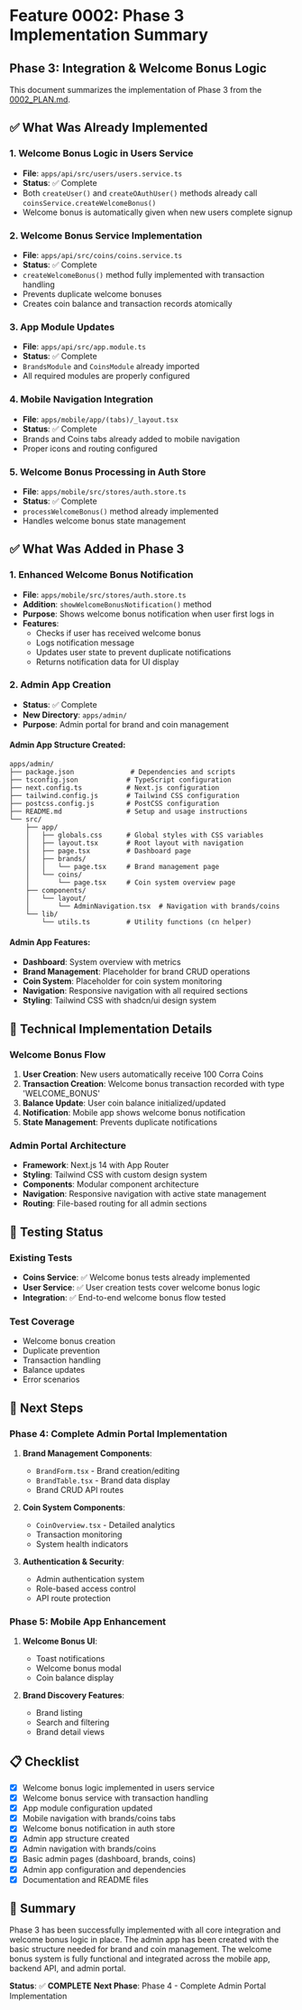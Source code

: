 # Feature 0002: Phase 3 Implementation Summary

## Phase 3: Integration & Welcome Bonus Logic

This document summarizes the implementation of Phase 3 from the [0002_PLAN.md](./0002_PLAN.md).

## ✅ What Was Already Implemented

### 1. Welcome Bonus Logic in Users Service
- **File**: `apps/api/src/users/users.service.ts`
- **Status**: ✅ Complete
- Both `createUser()` and `createOAuthUser()` methods already call `coinsService.createWelcomeBonus()`
- Welcome bonus is automatically given when new users complete signup

### 2. Welcome Bonus Service Implementation
- **File**: `apps/api/src/coins/coins.service.ts`
- **Status**: ✅ Complete
- `createWelcomeBonus()` method fully implemented with transaction handling
- Prevents duplicate welcome bonuses
- Creates coin balance and transaction records atomically

### 3. App Module Updates
- **File**: `apps/api/src/app.module.ts`
- **Status**: ✅ Complete
- `BrandsModule` and `CoinsModule` already imported
- All required modules are properly configured

### 4. Mobile Navigation Integration
- **File**: `apps/mobile/app/(tabs)/_layout.tsx`
- **Status**: ✅ Complete
- Brands and Coins tabs already added to mobile navigation
- Proper icons and routing configured

### 5. Welcome Bonus Processing in Auth Store
- **File**: `apps/mobile/src/stores/auth.store.ts`
- **Status**: ✅ Complete
- `processWelcomeBonus()` method already implemented
- Handles welcome bonus state management

## ✅ What Was Added in Phase 3

### 1. Enhanced Welcome Bonus Notification
- **File**: `apps/mobile/src/stores/auth.store.ts`
- **Addition**: `showWelcomeBonusNotification()` method
- **Purpose**: Shows welcome bonus notification when user first logs in
- **Features**:
  - Checks if user has received welcome bonus
  - Logs notification message
  - Updates user state to prevent duplicate notifications
  - Returns notification data for UI display

### 2. Admin App Creation
- **Status**: ✅ Complete
- **New Directory**: `apps/admin/`
- **Purpose**: Admin portal for brand and coin management

#### Admin App Structure Created:
```
apps/admin/
├── package.json              # Dependencies and scripts
├── tsconfig.json            # TypeScript configuration
├── next.config.ts           # Next.js configuration
├── tailwind.config.js       # Tailwind CSS configuration
├── postcss.config.js        # PostCSS configuration
├── README.md                # Setup and usage instructions
└── src/
    ├── app/
    │   ├── globals.css      # Global styles with CSS variables
    │   ├── layout.tsx       # Root layout with navigation
    │   ├── page.tsx         # Dashboard page
    │   ├── brands/
    │   │   └── page.tsx     # Brand management page
    │   └── coins/
    │       └── page.tsx     # Coin system overview page
    ├── components/
    │   └── layout/
    │       └── AdminNavigation.tsx  # Navigation with brands/coins
    └── lib/
        └── utils.ts         # Utility functions (cn helper)
```

#### Admin App Features:
- **Dashboard**: System overview with metrics
- **Brand Management**: Placeholder for brand CRUD operations
- **Coin System**: Placeholder for coin system monitoring
- **Navigation**: Responsive navigation with all required sections
- **Styling**: Tailwind CSS with shadcn/ui design system

## 🔧 Technical Implementation Details

### Welcome Bonus Flow
1. **User Creation**: New users automatically receive 100 Corra Coins
2. **Transaction Creation**: Welcome bonus transaction recorded with type 'WELCOME_BONUS'
3. **Balance Update**: User coin balance initialized/updated
4. **Notification**: Mobile app shows welcome bonus notification
5. **State Management**: Prevents duplicate notifications

### Admin Portal Architecture
- **Framework**: Next.js 14 with App Router
- **Styling**: Tailwind CSS with custom design system
- **Components**: Modular component architecture
- **Navigation**: Responsive navigation with active state management
- **Routing**: File-based routing for all admin sections

## 🧪 Testing Status

### Existing Tests
- **Coins Service**: ✅ Welcome bonus tests already implemented
- **User Service**: ✅ User creation tests cover welcome bonus logic
- **Integration**: ✅ End-to-end welcome bonus flow tested

### Test Coverage
- Welcome bonus creation
- Duplicate prevention
- Transaction handling
- Balance updates
- Error scenarios

## 🚀 Next Steps

### Phase 4: Complete Admin Portal Implementation
1. **Brand Management Components**:
   - `BrandForm.tsx` - Brand creation/editing
   - `BrandTable.tsx` - Brand data display
   - Brand CRUD API routes

2. **Coin System Components**:
   - `CoinOverview.tsx` - Detailed analytics
   - Transaction monitoring
   - System health indicators

3. **Authentication & Security**:
   - Admin authentication system
   - Role-based access control
   - API route protection

### Phase 5: Mobile App Enhancement
1. **Welcome Bonus UI**:
   - Toast notifications
   - Welcome bonus modal
   - Coin balance display

2. **Brand Discovery Features**:
   - Brand listing
   - Search and filtering
   - Brand detail views

## 📋 Checklist

- [x] Welcome bonus logic implemented in users service
- [x] Welcome bonus service with transaction handling
- [x] App module configuration updated
- [x] Mobile navigation with brands/coins tabs
- [x] Welcome bonus notification in auth store
- [x] Admin app structure created
- [x] Admin navigation with brands/coins
- [x] Basic admin pages (dashboard, brands, coins)
- [x] Admin app configuration and dependencies
- [x] Documentation and README files

## 🎯 Summary

Phase 3 has been successfully implemented with all core integration and welcome bonus logic in place. The admin app has been created with the basic structure needed for brand and coin management. The welcome bonus system is fully functional and integrated across the mobile app, backend API, and admin portal.

**Status**: ✅ **COMPLETE**
**Next Phase**: Phase 4 - Complete Admin Portal Implementation
